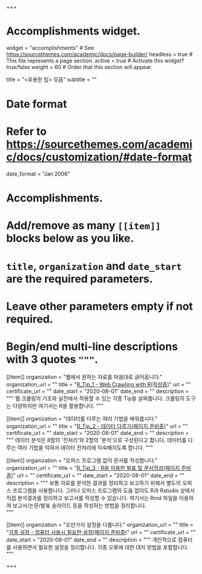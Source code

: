 +++
# Accomplishments widget.
widget = "accomplishments"  # See https://sourcethemes.com/academic/docs/page-builder/
headless = true  # This file represents a page section.
active = true  # Activate this widget? true/false
weight = 60  # Order that this section will appear.

title = "<유용한 팁> 모음"
subtitle = ""

# Date format
#   Refer to https://sourcethemes.com/academic/docs/customization/#date-format
date_format = "Jan 2006"

# Accomplishments.
#   Add/remove as many `[[item]]` blocks below as you like.
#   `title`, `organization` and `date_start` are the required parameters.
#   Leave other parameters empty if not required.
#   Begin/end multi-line descriptions with 3 quotes `"""`.


[[item]]
  organization = "웹에서 원하는 자료를 마음대로 긁어옵니다."
  organization_url = ""
  title = "[R_Tip_1 - Web Crawling with R(작성중)](/courses/r_tip_1/)"
  url = ""
  certificate_url = ""
  date_start = "2020-08-01"
  date_end = ""
  description = """
  웹 크롤링의 기초와 실전에서 적용할 수 있는 각종 Tip을 살펴봅니다. 
  크롤링의 도구는 다양하지만 여기서는 R을 활용합니다.
  """
                   

[[item]]
  organization = "데이터를 다루는 여러 기법을 배워봅시다."
  organization_url = ""
  title = "[R_Tip_2 - 데이터 다루기(페이지 준비중)](/courses/r_tip_2/)"
  url = ""
  certificate_url = ""
  date_start = "2020-08-01"
  date_end = ""
  description = """
  데이터 분석은 8할의 '전처리'와 2할의 '분석'으로 구성된다고 합니다. 
  데이터를 다루는 여러 기법을 익혀서 데이터 전처리에 익숙해지도록 합니다.
  """


[[item]]
  organization = "오피스 프로그램 없이 문서를 작성합니다."
  organization_url = ""
  title = "[R_Tip_3 - R을 이용한 발표 및 문서작성(페이지 준비중)](/courses/r_tip_3/)"
  url = ""
  certificate_url = ""
  date_start = "2020-08-01"
  date_end = ""
  description = """
  보통 자료를 분석한 결과를 정리하고 보고하기 위해서 별도의 오피스 프로그램을 사용합니다. 
  그러나 오피스 프로그램의 도움 없이도 R과 Rstudio 상에서 직접 분석결과를 정리하고 보고서를 작성할 수 있습니다.
  여기서는 Rmd 파일을 이용하여 보고서/논문/발표 슬라이드 등을 작성하는 방법을 정리합니다.    
  """

[[item]]
  organization = "오만가지 설정을 다룹니다."
  organization_url = ""
  title = "[각종 설정 - 컴퓨터 사용시 필요한 설정(페이지 준비중)](/courses/settings/)"
  url = ""
  certificate_url = ""
  date_start = "2020-08-01"
  date_end = ""
  description = """
  개인적으로 컴퓨터를 사용하면서 필요한 설정을 정리합니다. 
  각종 오류에 대한 대처 방법을 포함합니다. 
  """

+++